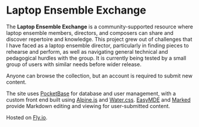 # Laptop Ensemble Exchange

The **Laptop Ensemble Exchange** is a community-supported resource where laptop ensemble members, directors, and composers can share and discover repertoire and knowledge. This project grew out of challenges that I have faced as a laptop ensemble director, particularly in finding pieces to rehearse and perform, as well as navigating general technical and pedagogical hurdles with the group. It is currently being tested by a small group of users with similar needs before wider release.

Anyone can browse the collection, but an account is required to submit new content.

The site uses [PocketBase](https://pocketbase.io) for database and user management, with a custom front end built using [Alpine.js](https://alpinejs.dev) and [Water.css](https://watercss.kognise.dev). [EasyMDE](https://github.com/Ionaru/easy-markdown-editor) and [Marked](https://github.com/markedjs/marked) provide Markdown editing and viewing for user-submitted content.

Hosted on [Fly.io](https://fly.io).
